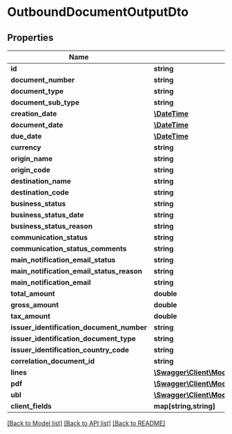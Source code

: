 # OutboundDocumentOutputDto

## Properties
Name | Type | Description | Notes
------------ | ------------- | ------------- | -------------
**id** | **string** |  | [optional] 
**document_number** | **string** |  | [optional] 
**document_type** | **string** |  | [optional] 
**document_sub_type** | **string** |  | [optional] 
**creation_date** | [**\DateTime**](\DateTime.md) |  | [optional] 
**document_date** | [**\DateTime**](\DateTime.md) |  | [optional] 
**due_date** | [**\DateTime**](\DateTime.md) |  | [optional] 
**currency** | **string** |  | [optional] 
**origin_name** | **string** |  | [optional] 
**origin_code** | **string** |  | [optional] 
**destination_name** | **string** |  | [optional] 
**destination_code** | **string** |  | [optional] 
**business_status** | **string** |  | [optional] 
**business_status_date** | **string** |  | [optional] 
**business_status_reason** | **string** |  | [optional] 
**communication_status** | **string** |  | [optional] 
**communication_status_comments** | **string** |  | [optional] 
**main_notification_email_status** | **string** |  | [optional] 
**main_notification_email_status_reason** | **string** |  | [optional] 
**main_notification_email** | **string** |  | [optional] 
**total_amount** | **double** |  | [optional] 
**gross_amount** | **double** |  | [optional] 
**tax_amount** | **double** |  | [optional] 
**issuer_identification_document_number** | **string** |  | [optional] 
**issuer_identification_document_type** | **string** |  | [optional] 
**issuer_identification_country_code** | **string** |  | [optional] 
**correlation_document_id** | **string** |  | [optional] 
**lines** | [**\Swagger\Client\Model\LineOutputDto[]**](LineOutputDto.md) |  | [optional] 
**pdf** | [**\Swagger\Client\Model\DocumentContentFileOutputDto**](DocumentContentFileOutputDto.md) |  | [optional] 
**ubl** | [**\Swagger\Client\Model\DocumentContentFileOutputDto**](DocumentContentFileOutputDto.md) |  | [optional] 
**client_fields** | **map[string,string]** |  | [optional] 

[[Back to Model list]](../README.md#documentation-for-models) [[Back to API list]](../README.md#documentation-for-api-endpoints) [[Back to README]](../README.md)


